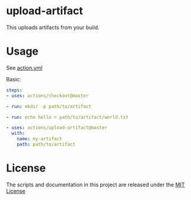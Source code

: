 # upload-artifact

This uploads artifacts from your build.

# Usage

See [action.yml](action.yml)

Basic:
```yaml
steps:
- uses: actions/checkout@master

- run: mkdir -p path/to/artifact

- run: echo hello > path/to/artifact/world.txt

- uses: actions/upload-artifact@master
  with:
    name: my-artifact
    path: path/to/artifact
```

# License

The scripts and documentation in this project are released under the [MIT License](LICENSE)
